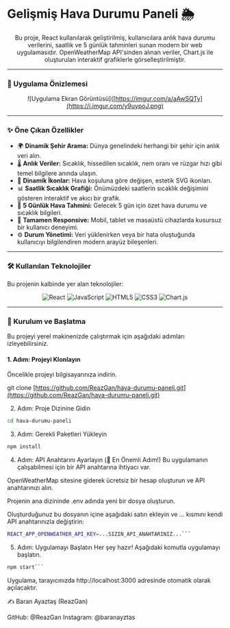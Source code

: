 # Gelişmiş Hava Durumu Paneli 🌦️

<div align="center">
Bu proje, React kullanılarak geliştirilmiş, kullanıcılara anlık hava durumu verilerini, saatlik ve 5 günlük tahminleri sunan modern bir web uygulamasıdır. OpenWeatherMap API'sinden alınan veriler, Chart.js ile oluşturulan interaktif grafiklerle görselleştirilmiştir.
</div>

---

### 📸 Uygulama Önizlemesi

<div align="center">

![Uygulama Ekran Görüntüsü]([https://imgur.com/a/aAwSQTy](https://i.imgur.com/y9uypoJ.png)


</div>

---

### ✨ Öne Çıkan Özellikler

-   🌍 **Dinamik Şehir Arama:** Dünya genelindeki herhangi bir şehir için anlık veri alın.
-   🌡️ **Anlık Veriler:** Sıcaklık, hissedilen sıcaklık, nem oranı ve rüzgar hızı gibi temel bilgilere anında ulaşın.
-   🎨 **Dinamik İkonlar:** Hava koşuluna göre değişen, estetik SVG ikonları.
-   📊 **Saatlik Sıcaklık Grafiği:** Önümüzdeki saatlerin sıcaklık değişimini gösteren interaktif ve akıcı bir grafik.
-   📅 **5 Günlük Hava Tahmini:** Gelecek 5 gün için özet hava durumu ve sıcaklık bilgileri.
-   📱 **Tamamen Responsive:** Mobil, tablet ve masaüstü cihazlarda kusursuz bir kullanıcı deneyimi.
-   ⚙️ **Durum Yönetimi:** Veri yüklenirken veya bir hata oluştuğunda kullanıcıyı bilgilendiren modern arayüz bileşenleri.

---

### 🛠️ Kullanılan Teknolojiler

Bu projenin kalbinde yer alan teknolojiler:

<p align="center">
  <img src="https://img.shields.io/badge/React-20232A?style=for-the-badge&logo=react&logoColor=61DAFB" alt="React">
  <img src="https://img.shields.io/badge/JavaScript-F7DF1E?style=for-the-badge&logo=javascript&logoColor=black" alt="JavaScript">
  <img src="https://img.shields.io/badge/HTML5-E34F26?style=for-the-badge&logo=html5&logoColor=white" alt="HTML5">
  <img src="https://img.shields.io/badge/CSS3-1572B6?style=for-the-badge&logo=css3&logoColor=white" alt="CSS3">
  <img src="https://img.shields.io/badge/Chart.js-FF6384?style=for-the-badge&logo=chartdotjs&logoColor=white" alt="Chart.js">
</p>

---

### 🚀 Kurulum ve Başlatma

Bu projeyi yerel makinenizde çalıştırmak için aşağıdaki adımları izleyebilirsiniz.

#### 1. Adım: Projeyi Klonlayın

Öncelikle projeyi bilgisayarınıza indirin.

git clone [https://github.com/ReazGan/hava-durumu-paneli.git](https://github.com/ReazGan/hava-durumu-paneli.git)


2. Adım: Proje Dizinine Gidin
```bash
cd hava-durumu-paneli
```
3. Adım: Gerekli Paketleri Yükleyin
```bash
npm install
```

4. Adım: API Anahtarını Ayarlayın (🔑 En Önemli Adım!)
Bu uygulamanın çalışabilmesi için bir API anahtarına ihtiyacı var.

OpenWeatherMap sitesine giderek ücretsiz bir hesap oluşturun ve API anahtarınızı alın.

Projenin ana dizininde .env adında yeni bir dosya oluşturun.

Oluşturduğunuz bu dosyanın içine aşağıdaki satırı ekleyin ve ... kısmını kendi API anahtarınızla değiştirin:
```bash
REACT_APP_OPENWEATHER_API_KEY=...SIZIN_API_ANAHTARINIZ...```
```
5. Adım: Uygulamayı Başlatın
Her şey hazır! Aşağıdaki komutla uygulamayı başlatın.

```bash
npm start```
```
Uygulama, tarayıcınızda http://localhost:3000 adresinde otomatik olarak açılacaktır.

✍️ Baran Ayaztaş (ReazGan)

GitHub: @ReazGan
Instagram: @baranayztas
